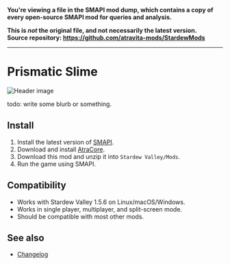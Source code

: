 **You're viewing a file in the SMAPI mod dump, which contains a copy of every open-source SMAPI mod
for queries and analysis.**

**This is _not_ the original file, and not necessarily the latest version.**  
**Source repository: https://github.com/atravita-mods/StardewMods**

----

Prismatic Slime
=================================

![Header image](docs/prismatic.gif)

todo: write some blurb or something.

## Install

1. Install the latest version of [SMAPI](https://smapi.io).
2. Download and install [AtraCore](https://www.nexusmods.com/stardewvalley/mods/12932).
2. Download this mod and unzip it into `Stardew Valley/Mods`.
3. Run the game using SMAPI.

## Compatibility

* Works with Stardew Valley 1.5.6 on Linux/macOS/Windows.
* Works in single player, multiplayer, and split-screen mode.
* Should be compatible with most other mods. 

## See also

* [Changelog](docs/Changelog.md)
